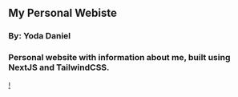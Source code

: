 ## My Personal Webiste
### By: Yoda Daniel

### Personal website with information about me, built using NextJS and TailwindCSS.

[!](/Website-Boilerplate/gitimages/Dashboard.png)
 
